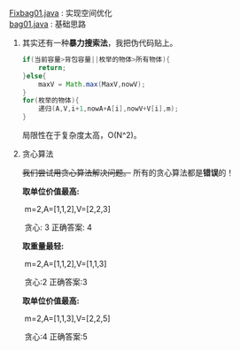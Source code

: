 [Fixbag01.java](https://github.com/mzdora/DynamicProgramming/blob/master/01背包问题/Fixbag01.java) : 实现空间优化 </br>
[bag01.java](https://github.com/mzdora/DynamicProgramming/blob/master/01背包问题/bag01.java) : 基础思路

1. 其实还有一种**暴力搜索法**，我把伪代码贴上。

   ```java
   if(当前容量>背包容量||枚举的物体>所有物体){
       return;
   }else{
       maxV = Math.max(MaxV,nowV);
   }
   for(枚举的物体){
       递归(A,V,i+1,nowA+A[i],nowV+V[i],m);
   }
   ```

   局限性在于复杂度太高，O(N^2)。

2. 贪心算法

   ~~我们尝试用贪心算法解决问题。~~
   所有的贪心算法都是**错误**的！

   **取单位价值最高:**

   ​	m=2,A=[1,1,2],V=[2,2,3]

   ​	贪心: 3 正确答案: 4

   **取重量最轻:**

   ​	m=2,A=[1,1,2],V=[1,1,3]

   ​	贪心:2 正确答案:3

   **取单位价值最高:**

   ​	m=2,A=[1,1,3],V=[2,2,5]

   ​	贪心:4 正确答案:5

